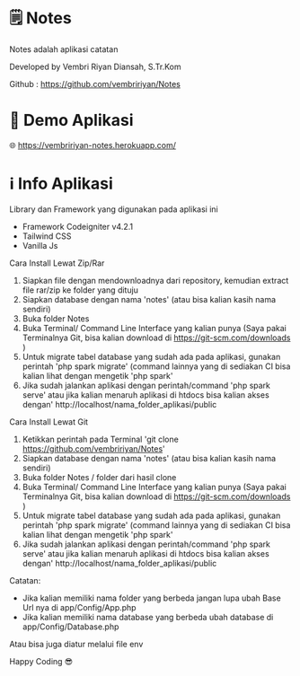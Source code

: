 # :spiral_notepad: Notes
Notes adalah aplikasi catatan

Developed by Vembri Riyan Diansah, S.Tr.Kom

Github : https://github.com/vembririyan/Notes

# :test_tube: Demo Aplikasi
:globe_with_meridians: https://vembririyan-notes.herokuapp.com/

# :information_source: Info Aplikasi
Library dan Framework yang digunakan pada aplikasi ini
- Framework Codeigniter v4.2.1
- Tailwind CSS
- Vanilla Js

Cara Install Lewat Zip/Rar
1. Siapkan file dengan mendownloadnya dari repository, kemudian extract file rar/zip ke folder yang dituju
2. Siapkan database dengan nama 'notes' (atau bisa kalian kasih nama sendiri)
3. Buka folder Notes
4. Buka Terminal/ Command Line Interface yang kalian punya (Saya pakai Terminalnya Git, bisa kalian download di https://git-scm.com/downloads )
5. Untuk migrate tabel database yang sudah ada pada aplikasi, gunakan perintah 'php spark migrate' (command lainnya yang di sediakan CI bisa kalian lihat dengan mengetik 'php spark'
6. Jika sudah jalankan aplikasi dengan perintah/command 'php spark serve' atau jika kalian menaruh aplikasi di htdocs bisa kalian akses dengan' http://localhost/nama_folder_aplikasi/public


Cara Install Lewat Git
1. Ketikkan perintah pada Terminal 'git clone https://github.com/vembririyan/Notes'
2. Siapkan database dengan nama 'notes' (atau bisa kalian kasih nama sendiri)
3. Buka folder Notes / folder dari hasil clone
4. Buka Terminal/ Command Line Interface yang kalian punya (Saya pakai Terminalnya Git, bisa kalian download di https://git-scm.com/downloads )
5. Untuk migrate tabel database yang sudah ada pada aplikasi, gunakan perintah 'php spark migrate' (command lainnya yang di sediakan CI bisa kalian lihat dengan mengetik 'php spark'
6. Jika sudah jalankan aplikasi dengan perintah/command 'php spark serve' atau jika kalian menaruh aplikasi di htdocs bisa kalian akses dengan' http://localhost/nama_folder_aplikasi/public


Catatan: 
- Jika kalian memiliki nama folder yang berbeda jangan lupa ubah Base Url nya di app/Config/App.php
- Jika kalian memiliki nama database yang berbeda ubah database di app/Config/Database.php

Atau bisa juga diatur melalui file env

Happy Coding :sunglasses:
